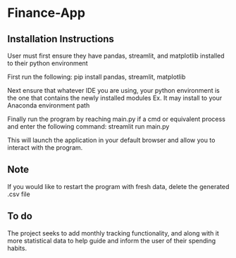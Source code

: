 # Finance-App
 
## Installation Instructions ##

User must first ensure they have pandas, streamlit, and matplotlib installed to their python environment

First run the following:
 pip install pandas, streamlit, matplotlib

Next ensure that whatever IDE you are using, your python environment is the one that contains the newly installed modules
 Ex. It may install to your Anaconda environment path

Finally run the program by reaching main.py if a cmd or equivalent process and enter the following command:
 streamlit run main.py

This will launch the application in your default browser and allow you to interact with the program.

## Note ##

If you would like to restart the program with fresh data, delete the generated .csv file


## To do ##

The project seeks to add monthly tracking functionality, and along with it more statistical data to help guide and
inform the user of their spending habits.
